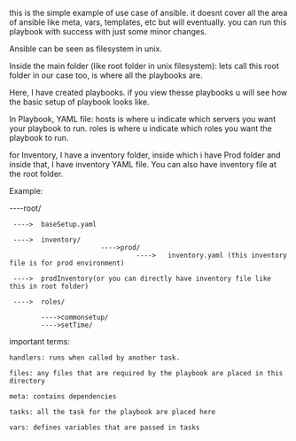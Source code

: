 this is the simple example of use case of ansible.
it doesnt cover all the area of ansible like meta, vars, templates, etc but will eventually.
you can run this playbook with success with just some minor changes. 

Ansible can be seen as filesystem in unix. 

Inside the main folder (like root folder in unix filesystem): lets call this root folder in our case too, is where all the playbooks are. 

Here, I have created playbooks. if you view thesse playbooks u will see how the basic setup of 
playbook looks like.

In Playbook, YAML file:
hosts is where u indicate which servers you want your playbook to run.
roles is where u indicate which roles you want the playbook to run.

for Inventory,
I have a inventory folder, inside which i have Prod folder and inside that, I have inventory YAML file. 
You can also have inventory file at the root folder. 

Example:


----root/

	 ---->	baseSetup.yaml

	 ---->	inventory/	
                           ---->prod/
                                    ---->	inventory.yaml (this inventory file is for prod environment)

	 ---->	prodInventory(or you can directly have inventory file like this in root folder)

	 ---->	roles/

			---->commonsetup/
			---->setTime/


important terms:


	handlers: runs when called by another task.
 
	files: any files that are required by the playbook are placed in this directory   

	meta: contains dependencies

	tasks: all the task for the playbook are placed here

	vars: defines variables that are passed in tasks
              
